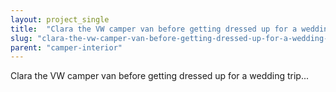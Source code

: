 ```yaml
---
layout: project_single
title:  "Clara the VW camper van before getting dressed up for a wedding trip..."
slug: "clara-the-vw-camper-van-before-getting-dressed-up-for-a-wedding-trip"
parent: "camper-interior"
---
```

Clara the VW camper van before getting dressed up for a wedding trip...